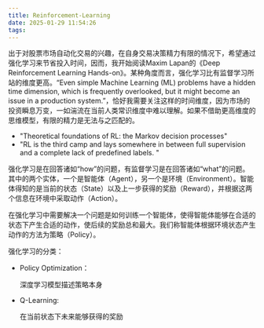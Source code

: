 ```yaml
---
title: Reinforcement-Learning
date: 2025-01-29 11:54:26
tags:
---
```




出于对股票市场自动化交易的兴趣，在自身交易决策精力有限的情况下，希望通过强化学习来节省投入时间，因而，我开始阅读Maxim Lapan的《Deep Reinforcement Learning Hands-on》。某种角度而言，强化学习比有监督学习所站的维度更高。“Even simple Machine Learning (ML) problems have a hidden time dimension, which is frequently overlooked, but it might become an issue in a production system.”，恰好我需要关注这样的时间维度，因为市场的投资瞬息万变，一如湍流在当前人类常识维度中难以理解。如果不借助更高维度的思维模型，有限的精力是无法与之匹配的。

- "Theoretical foundations of RL: the Markov decision processes"
- "RL is the third camp and lays somewhere in between full supervision and a complete lack of predefined labels. "

强化学习是在回答诸如“how”的问题，有监督学习是在回答诸如“what”的问题。其中的两个实体，一个是智能体（Agent），另一个是环境（Environment）。智能体得知的是当前的状态（State）以及上一步获得的奖励（Reward），并根据这两个信息在环境中采取动作（Action）。

在强化学习中需要解决一个问题是如何训练一个智能体，使得智能体能够在合适的状态下产生合适的动作，使后续的奖励总和最大。我们称智能体根据环境状态产生动作的方法为策略（Policy）。

强化学习的分类：

- Policy Optimization：

  深度学习模型描述策略本身

- Q-Learning:

  在当前状态下未来能够获得的奖励

  




